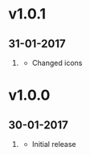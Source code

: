 # v1.0.1
## 31-01-2017
1. [](#improved)
    * Changed icons

# v1.0.0
## 30-01-2017
1. [](#new)
    * Initial release